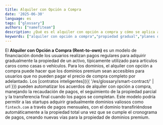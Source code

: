 ```yaml
---
title: Alquiler con Opción a Compra
date: '2025-06-30'
language: es
tags: ["glossary"]
authors: ["namefiteam"]
description: ¿Qué es el alquiler con opción a compra y cómo se aplica a la adquisición de dominios?
keywords: ["alquiler con opción a compra","propiedad gradual","planes de pago","adquisición de dominio","contratos inteligentes"]
---
```



El **Alquiler con Opción a Compra (Rent-to-own)** es un modelo de financiación donde los usuarios realizan pagos regulares para adquirir gradualmente la propiedad de un activo, típicamente utilizado para artículos caros como casas o vehículos. Para los dominios, el alquiler con opción a compra puede hacer que los dominios premium sean accesibles para usuarios que no pueden pagar el precio de compra completo por adelantado. Los [contratos inteligentes]({{ '/es/glossary/smart-contract/' | url }}) pueden automatizar los acuerdos de alquiler con opción a compra, manejando la recaudación de pagos, el seguimiento de la propiedad parcial y la transferencia final cuando los pagos se completan. Este modelo podría permitir a las startups adquirir gradualmente dominios valiosos como `fintech.com` a través de pagos mensuales, con el dominio transfiriéndose automáticamente a la propiedad total una vez que se cumple el cronograma de pagos, creando nuevas vías para la propiedad de dominios premium.